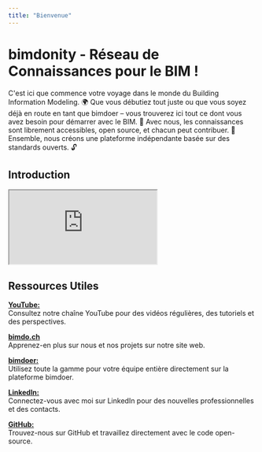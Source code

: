 ```yaml
---
title: "Bienvenue"
---
```


# bimdonity - Réseau de Connaissances pour le BIM !
C'est ici que commence votre voyage dans le monde du Building Information Modeling. 🌍 Que vous débutiez tout juste ou que vous soyez déjà en route en tant que bimdoer – vous trouverez ici tout ce dont vous avez besoin pour démarrer avec le BIM. 🚀 Avec nous, les connaissances sont librement accessibles, open source, et chacun peut contribuer. 🤝 Ensemble, nous créons une plateforme indépendante basée sur des standards ouverts. 🔓

## Introduction

<div class="video-container">
  <iframe src="https://www.youtube.com/embed/iJ-YtqRgC4Y?si=0zJ2X5Puv_qRmD7j" 
          allowfullscreen>
  </iframe>
</div>

## Ressources Utiles

[**YouTube:**](https://www.youtube.com/@bimdoer)  
  Consultez notre chaîne YouTube pour des vidéos régulières, des tutoriels et des perspectives.  

[**bimdo.ch**](https://bimdo.ch)  
  Apprenez-en plus sur nous et nos projets sur notre site web.  

[**bimdoer:**](https://bimdo.ch/bimdoer)  
  Utilisez toute la gamme pour votre équipe entière directement sur la plateforme bimdoer.  

[**LinkedIn:**](https://www.linkedin.com/in/manuel-emmenegger-45353819b/)  
  Connectez-vous avec moi sur LinkedIn pour des nouvelles professionnelles et des contacts.  

[**GitHub:**](https://github.com/bimdoer/)  
  Trouvez-nous sur GitHub et travaillez directement avec le code open-source.
